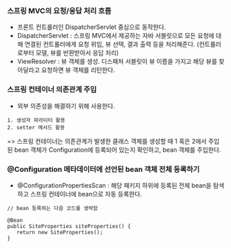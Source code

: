 ### 스프링 MVC의 요청/응답 처리 흐름
- 프론트 컨트롤러인 DispatcherServlet 중심으로 동작한다.
 - DispatcherServlet : 스프링 MVC에서 제공하는 자바 서블릿으로 모든 요청에 대해 연결된 컨트롤러에게 요청 위임, 뷰 선택, 결과 출력 등을 처리해준다.
   (컨트롤러로부터 모델, 뷰를 반환받아서 응답 처리)
 - ViewResolver : 뷰 객체를 생성. 디스패처 서블릿이 뷰 이름을 가지고 해당 뷰를 찾아달라고 요청하면 뷰 객체를 리턴한다.


### 스프링 컨테이너 의존관계 주입
- 외부 의존성을 해결하기 위해 사용한다.
~~~
1. 생성자 파라미터 활용
2. setter 메서드 활용
~~~
=> 스프링 컨테이너는 의존관계가 발생한 클래스 객체를 생성할 때 1 혹은 2에서 주입된 bean 객체가 Configuration에 등록되어 있는지
확인하고, bean 객체를 주입한다.

### @Configuration 메타데이터에 선언된 bean 객체 전체 등록하기
- @ConfigurationPropertiesScan : 해당 패키지 하위에 등록된 전체 bean을 탐색하고 스프링 컨테이너에 bean으로 자동 등록한다.

```
// bean 등록하는 다음 코드를 생략함

@Bean
public SiteProperties siteProperties() {
   return new SiteProperties();
}
```

